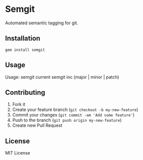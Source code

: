 # Semgit

Automated semantic tagging for git.

## Installation

`gem install semgit`

## Usage

Usage:
  semgit current
  semgit inc (major | minor | patch)

## Contributing

1. Fork it
2. Create your feature branch (`git checkout -b my-new-feature`)
3. Commit your changes (`git commit -am 'Add some feature'`)
4. Push to the branch (`git push origin my-new-feature`)
5. Create new Pull Request

## License

MIT License
